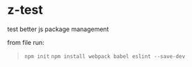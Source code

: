 # z-test
test better js package management 

from file run: 
> `npm init`
>`npm install webpack babel eslint --save-dev` 
